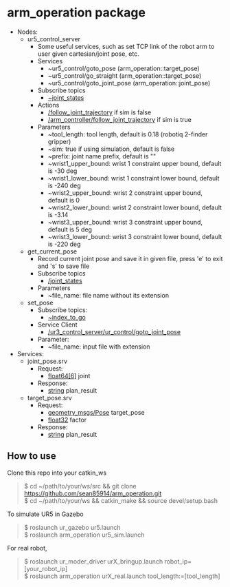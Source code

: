 # arm_operation package
* Nodes:
  * ur5_control_server
    * Some useful services, such as set TCP link of the robot arm to user given cartesian/joint pose, etc.
    * Services
      * ~ur5_control/goto_pose (arm_operation::target_pose)
      * ~ur5_control/go_straight (arm_operation::target_pose)
      * ~ur5_control/goto_joint_pose (arm_operation::joint_pose)
    * Subscribe topics
      * [~joint_states](http://docs.ros.org/melodic/api/sensor_msgs/html/msg/JointState.html)
    * Actions
      * [/follow_joint_trajectory](http://docs.ros.org/api/control_msgs/html/action/FollowJointTrajectory.html) if sim is false
      * [/arm_controller/follow_joint_trajectory](http://docs.ros.org/api/control_msgs/html/action/FollowJointTrajectory.html) if sim is true
    * Parameters
      * ~tool_length: tool length, default is 0.18 (robotiq 2-finder gripper)
      * ~sim: true if using simulation, default is false
      * ~prefix: joint name prefix, default is ""
      * ~wrist1_upper_bound: wrist 1 constraint upper bound, default is -30 deg
      * ~wrist1_lower_bound: wrist 1 constraint lower bound, default is -240 deg
      * ~wrist2_upper_bound: wrist 2 constraint upper bound, default is 0
      * ~wrist2_lower_bound: wrist 2 constraint lower bound, default is -3.14
      * ~wrist3_upper_bound: wrist 3 constraint upper bound, default is 5 deg
      * ~wrist3_lower_bound: wrist 3 constraint lower bound, default is -220 deg
  * get_current_pose
    * Record current joint pose and save it in given file, press 'e' to exit and 's' to save file
    * Subscribe topics
      * [/joint_states](http://docs.ros.org/melodic/api/sensor_msgs/html/msg/JointState.html)
    * Parameters
      * ~file_name: file name without its extension
  * set_pose
    * Subscribe topics:
      * [~index_to_go](http://docs.ros.org/melodic/api/std_msgs/html/msg/Int16.html)
    * Service Client
      * [/ur3_control_server/ur_control/goto_joint_pose](joint_pose.srv)
    * Parameter:
      * ~file_name: input file with extension
* Services:
  * joint_pose.srv
    * Request:
      * [float64[6]](http://docs.ros.org/jade/api/std_msgs/html/msg/Float64.html) joint
    * Response:
      * [string](http://docs.ros.org/jade/api/std_msgs/html/msg/String.html) plan_result
  * target_pose.srv
    * Request:
      * [geometry_msgs/Pose](http://docs.ros.org/lunar/api/geometry_msgs/html/msg/Pose.html) target_pose
      * [float32](http://docs.ros.org/jade/api/std_msgs/html/msg/Float32.html) factor
    * Response:
      * [string](http://docs.ros.org/jade/api/std_msgs/html/msg/String.html) plan_result
      
      
## How to use
Clone this repo into your catkin_ws
> $ cd ~/path/to/your/ws/src && git clone https://github.com/sean85914/arm_operation.git  
> $ cd ~/path/to/your/ws && catkin_make && source devel/setup.bash


To simulate UR5 in Gazebo
> $ roslaunch ur_gazebo ur5.launch  
> $ roslaunch arm_operation ur5_sim.launch

For real robot,
> $ roslaunch ur_moder_driver urX_bringup.launch robot_ip=[your_robot_ip]  
> $ roslaunch arm_operation urX_real.launch tool_length:=[tool_length]

